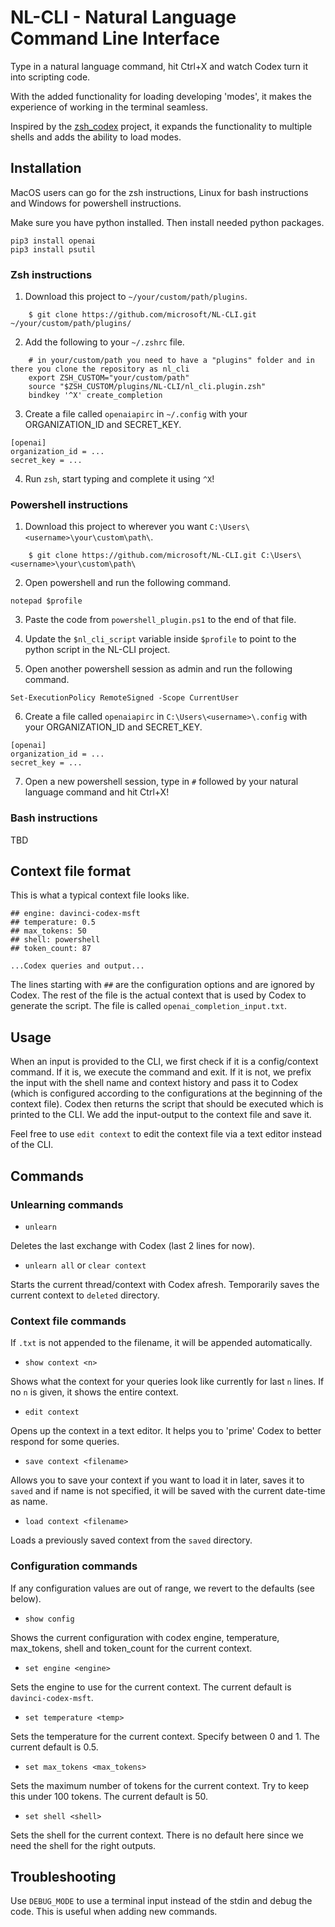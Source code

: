 # NL-CLI - Natural Language Command Line Interface

Type in a natural language command, hit Ctrl+X and watch Codex turn it into scripting code.

With the added functionality for loading developing 'modes', it makes the experience of working in the terminal seamless.

Inspired by the [zsh_codex](https://github.com/tom-doerr/zsh_codex) project, it expands the functionality to multiple shells and adds the ability to load modes.

## Installation

MacOS users can go for the zsh instructions, Linux for bash instructions and Windows for powershell instructions.

Make sure you have python installed. Then install needed python packages.

```
pip3 install openai
pip3 install psutil
```

### Zsh instructions


1. Download this project to `~/your/custom/path/plugins`.

```
    $ git clone https://github.com/microsoft/NL-CLI.git ~/your/custom/path/plugins/ 
```

2. Add the following to your `~/.zshrc` file.

```
    # in your/custom/path you need to have a "plugins" folder and in there you clone the repository as nl_cli
    export ZSH_CUSTOM="your/custom/path"
    source "$ZSH_CUSTOM/plugins/NL-CLI/nl_cli.plugin.zsh"
    bindkey '^X' create_completion
```

3. Create a file called `openaiapirc` in `~/.config` with your ORGANIZATION_ID and SECRET_KEY.

```
[openai]
organization_id = ...
secret_key = ...
```

4. Run `zsh`, start typing and complete it using `^X`!


### Powershell instructions

1. Download this project to wherever you want `C:\Users\<username>\your\custom\path\`.

```
    $ git clone https://github.com/microsoft/NL-CLI.git C:\Users\<username>\your\custom\path\
```

2. Open powershell and run the following command.

```
notepad $profile
```

3. Paste the code from `powershell_plugin.ps1` to the end of that file. 

4. Update the `$nl_cli_script` variable inside `$profile` to point to the python script in the NL-CLI project. 

5. Open another powershell session as admin and run the following command.

```
Set-ExecutionPolicy RemoteSigned -Scope CurrentUser
```

6. Create a file called `openaiapirc` in `C:\Users\<username>\.config` with your ORGANIZATION_ID and SECRET_KEY.

```
[openai]
organization_id = ...
secret_key = ...
```

7. Open a new powershell session, type in `#` followed by your natural language command and hit Ctrl+X!

### Bash instructions

TBD


## Context file format

This is what a typical context file looks like.

```
## engine: davinci-codex-msft
## temperature: 0.5
## max_tokens: 50
## shell: powershell
## token_count: 87

...Codex queries and output...
```

The lines starting with `##` are the configuration options and are ignored by Codex. The rest of the file is the actual context that is used by Codex to generate the script. The file is called `openai_completion_input.txt`.


## Usage

When an input is provided to the CLI, we first check if it is a config/context command. If it is, we execute the command and exit. If it is not, we prefix the input with the shell name and context history and pass it to Codex (which is configured according to the configurations at the beginning of the context file). Codex then returns the script that should be executed which is printed to the CLI. We add the input-output to the context file and save it.

Feel free to use `edit context` to edit the context file via a text editor instead of the CLI.
## Commands

### Unlearning commands

- `unlearn`

Deletes the last exchange with Codex (last 2 lines for now).

- `unlearn all` or `clear context`

Starts the current thread/context with Codex afresh. Temporarily saves the current context to `deleted` directory.

### Context file commands

If `.txt` is not appended to the filename, it will be appended automatically.

- `show context <n>`

Shows what the context for your queries look like currently for last `n` lines. If no `n` is given, it shows the entire context.

- `edit context`

Opens up the context in a text editor. It helps you to 'prime' Codex to better respond for some queries.

- `save context <filename>`

Allows you to save your context if you want to load it in later, saves it to `saved` and if name is not specified, it will be saved with the current date-time as name.

- `load context <filename>`

Loads a previously saved context from the `saved` directory. 



### Configuration commands

If any configuration values are out of range, we revert to the defaults (see below).

- `show config`

Shows the current configuration with codex engine, temperature, max_tokens, shell and token_count for the current context.

- `set engine <engine>`

Sets the engine to use for the current context. The current default is `davinci-codex-msft`.

- `set temperature <temp>`

Sets the temperature for the current context. Specify between 0 and 1. The current default is 0.5.

- `set max_tokens <max_tokens>`

Sets the maximum number of tokens for the current context. Try to keep this under 100 tokens. The current default is 50.

- `set shell <shell>`

Sets the shell for the current context. There is no default here since we need the shell for the right outputs.

## Troubleshooting

Use `DEBUG_MODE` to use a terminal input instead of the stdin and debug the code. This is useful when adding new commands.